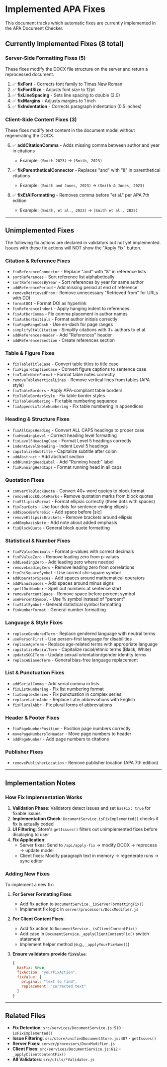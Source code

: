 # Implemented APA Fixes

This document tracks which automatic fixes are currently implemented in the APA Document Checker.

## Currently Implemented Fixes (8 total)

### Server-Side Formatting Fixes (5)
These fixes modify the DOCX file structure on the server and return a reprocessed document.

1. ✅ **fixFont** - Corrects font family to Times New Roman
2. ✅ **fixFontSize** - Adjusts font size to 12pt
3. ✅ **fixLineSpacing** - Sets line spacing to double (2.0)
4. ✅ **fixMargins** - Adjusts margins to 1 inch
5. ✅ **fixIndentation** - Corrects paragraph indentation (0.5 inches)

### Client-Side Content Fixes (3)
These fixes modify text content in the document model without regenerating the DOCX.

6. ✅ **addCitationComma** - Adds missing comma between author and year in citations
   - Example: `(Smith 2023)` → `(Smith, 2023)`

7. ✅ **fixParentheticalConnector** - Replaces "and" with "&" in parenthetical citations
   - Example: `(Smith and Jones, 2023)` → `(Smith & Jones, 2023)`

8. ✅ **fixEtAlFormatting** - Removes comma before "et al." per APA 7th edition
   - Example: `(Smith, et al., 2023)` → `(Smith et al., 2023)`

---

## Unimplemented Fixes

The following fix actions are declared in validators but not yet implemented. Issues with these fix actions will NOT show the "Apply Fix" button.

### Citation & Reference Fixes
- `fixReferenceConnector` - Replace "and" with "&" in reference lists
- `sortReferences` - Sort reference list alphabetically
- `sortReferencesByYear` - Sort references by year for same author
- `addReferencePeriod` - Add missing period at end of reference
- `removeRetrievedFrom` - Remove unnecessary "Retrieved from" for URLs with DOI
- `formatDOI` - Format DOI as hyperlink
- `fixReferenceIndent` - Apply hanging indent to references
- `fixAuthorComma` - Fix comma placement in author names
- `fixAuthorInitials` - Format author initials correctly
- `fixPageRangeDash` - Use en-dash for page ranges
- `simplifyEtAlCitation` - Simplify citations with 3+ authors to et al.
- `addReferencesHeader` - Add "References" header
- `addReferencesSection` - Create references section

### Table & Figure Fixes
- `fixTableTitleCase` - Convert table titles to title case
- `fixFigureCaptionCase` - Convert figure captions to sentence case
- `fixTableNoteFormat` - Format table notes correctly
- `removeTableVerticalLines` - Remove vertical lines from tables (APA style)
- `fixTableBorders` - Apply APA-compliant table borders
- `fixTableBorderStyle` - Fix table border styles
- `fixTableNumbering` - Fix table numbering sequence
- `fixAppendixTableNumbering` - Fix table numbering in appendices

### Heading & Structure Fixes
- `fixAllCapsHeading` - Convert ALL CAPS headings to proper case
- `fixHeadingLevel` - Correct heading level formatting
- `fixLevel5HeadingCase` - Format Level 5 headings correctly
- `indentLevel5Heading` - Indent Level 5 headings
- `capitalizeSubtitle` - Capitalize subtitle after colon
- `addAbstract` - Add abstract section
- `addRunningHeadLabel` - Add "Running head:" label
- `fixRunningHeadCaps` - Format running head in all caps

### Quotation Fixes
- `convertToBlockQuote` - Convert 40+ word quotes to block format
- `removeBlockQuoteMarks` - Remove quotation marks from block quotes
- `fixEllipsisFormat` - Format ellipsis correctly (three dots with spaces)
- `fixFourDots` - Use four dots for sentence-ending ellipsis
- `addSpaceBeforeSic` - Add space before [sic]
- `removeEllipsisBrackets` - Remove brackets around ellipsis
- `addEmphasisNote` - Add note about added emphasis
- `fixBlockQuote` - General block quote formatting

### Statistical & Number Fixes
- `fixPValueDecimals` - Format p-values with correct decimals
- `fixPValueZero` - Remove leading zero from p-values
- `addLeadingZero` - Add leading zero where needed
- `removeLeadingZero` - Remove leading zero from correlations
- `fixChiSquareSymbol` - Use correct chi-square symbol
- `addOperatorSpaces` - Add spaces around mathematical operators
- `addMinusSpaces` - Add spaces around minus signs
- `spellOutNumber` - Spell out numbers at sentence start
- `removePercentSpace` - Remove space before percent symbol
- `usePercentSymbol` - Use % symbol instead of "percent"
- `fixStatSymbol` - General statistical symbol formatting
- `fixNumberFormat` - General number formatting

### Language & Style Fixes
- `replaceGenderedTerm` - Replace gendered language with neutral terms
- `usePersonFirst` - Use person-first language for disabilities
- `replaceAgeTerm` - Replace age-related terms with appropriate language
- `capitalizeRacialTerm` - Capitalize racial/ethnic terms (Black, White)
- `updateSOGITerm` - Update sexual orientation/gender identity terms
- `replaceBiasedTerm` - General bias-free language replacement

### List & Punctuation Fixes
- `addSerialComma` - Add serial comma in lists
- `fixListNumbering` - Fix list numbering format
- `fixComplexSeries` - Fix punctuation in complex series
- `replaceLatinAbbr` - Replace Latin abbreviations with English
- `fixPluralAbbr` - Fix plural forms of abbreviations

### Header & Footer Fixes
- `fixPageNumberPosition` - Position page numbers correctly
- `movePageNumbersToHeader` - Move page numbers to header
- `addPageNumber` - Add page numbers to citations

### Publisher Fixes
- `removePublisherLocation` - Remove publisher location (APA 7th edition)

---

## Implementation Notes

### How Fix Implementation Works

1. **Validation Phase**: Validators detect issues and set `hasFix: true` for fixable issues
2. **Implementation Check**: `DocumentService.isFixImplemented()` checks if fix is actually coded
3. **UI Filtering**: Store's `getIssues()` filters out unimplemented fixes before displaying to user
4. **Fix Application**:
   - Server fixes: Send to `/api/apply-fix` → modify DOCX → reprocess → update model
   - Client fixes: Modify paragraph text in memory → regenerate runs → sync editor

### Adding New Fixes

To implement a new fix:

1. **For Server Formatting Fixes**:
   - Add fix action to `DocumentService._isServerFormattingFix()`
   - Implement fix logic in `server/processors/DocxModifier.js`

2. **For Client Content Fixes**:
   - Add fix action to `DocumentService._isClientContentFix()`
   - Add case in `DocumentService._applyClientContentFix()` switch statement
   - Implement helper method (e.g., `_applyYourFixName()`)

3. **Ensure validators provide `fixValue`**:
   ```javascript
   {
     hasFix: true,
     fixAction: "yourFixAction",
     fixValue: {
       original: "text to find",
       replacement: "corrected text"
     }
   }
   ```

---

## Related Files

- **Fix Detection**: `src/services/DocumentService.js:510` - `isFixImplemented()`
- **Issue Filtering**: `src/store/unifiedDocumentStore.js:487` - `getIssues()`
- **Server Fixes**: `server/processors/DocxModifier.js`
- **Client Fixes**: `src/services/DocumentService.js:612` - `_applyClientContentFix()`
- **All Validators**: `src/utils/*Validator.js`